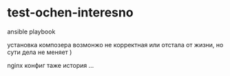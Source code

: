 # test-ochen-interesno

ansible playbook

установка композера возмонжо не корректная или отстала от жизни, но сути дела не меняет )

nginx конфиг таже история ...
